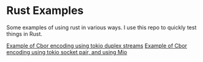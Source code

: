 # Rust Examples

Some examples of using rust in various ways.  I use this repo to quickly test things in Rust.

[Example of Cbor encoding using tokio duplex streams](tokio-cbor-serde-poc/src/main.rs)
[Example of Cbor encoding using tokio socket pair, and using Mio](tokio-socketpair-cbor-poc/src/main.rs)
